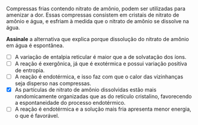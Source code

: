 Compressas frias contendo nitrato de amônio, podem ser utilizadas para amenizar a dor. Essas compressas consistem em cristais de nitrato de amônio e água, e esfriam à medida que o nitrato de amônio se dissolve na água. 

**Assinale** a alternativa que explica porque dissolução do nitrato de amônio em água é espontânea. 

- [ ] A variação de entalpia reticular é maior que a de solvatação dos íons.
- [ ] A reação é exergônica, já que é exotérmica e possui variação positiva de entropia.
- [ ] A reação é endotérmica, e isso faz com que o calor das vizinhanças seja disperso nas compressas.
- [x] As partículas de nitrato de amônio dissolvidas estão mais randomicamente organizadas que as do retículo cristalino, favorecendo a espontaneidade do processo endotérmico.
- [ ] A reação é endotérmica e a solução mais fria apresenta menor energia, o que é favorável.
